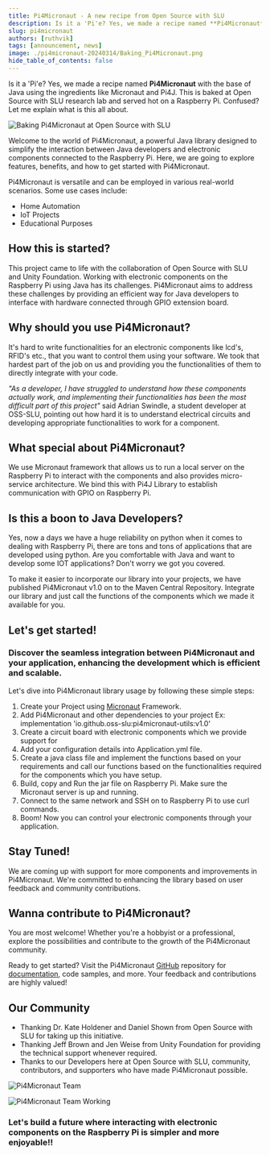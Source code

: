 ```yaml
---
title: Pi4Micronaut - A new recipe from Open Source with SLU
description: Is it a 'Pi'e? Yes, we made a recipe named **Pi4Micronaut** with the base of Java using the ingredients like Micronaut and Pi4J. This is baked at Open Source with SLU research lab and served hot on a Raspberry Pi. Confused? Let me explain what is this all about.
slug: pi4micronaut
authors: [ruthvik]
tags: [announcement, news]
image: ./pi4micronaut-20240314/Baking_Pi4Micronaut.png
hide_table_of_contents: false
---
```


Is it a 'Pi'e? Yes, we made a recipe named **Pi4Micronaut** with the base of Java using the ingredients like Micronaut and Pi4J. This is baked at Open Source with SLU research lab and served hot on a Raspberry Pi. Confused? Let me explain what is this all about.

![Baking Pi4Micronaut at Open Source with SLU](./pi4micronaut-20240314/Baking_Pi4Micronaut.png)

<!--truncate-->

Welcome to the world of Pi4Micronaut, a powerful Java library designed to simplify the interaction between Java developers and electronic components connected to the Raspberry Pi. Here, we are going to explore features, benefits, and how to get started with Pi4Micronaut.

Pi4Micronaut is versatile and can be employed in various real-world scenarios. Some use cases include:
- Home Automation
- IoT Projects
- Educational Purposes

## How this is started?
This project came to life with the collaboration of Open Source with SLU and Unity Foundation. Working with electronic components on the Raspberry Pi using Java has its challenges. Pi4Micronaut aims to address these challenges by providing  an efficient way for Java developers to interface with hardware connected through GPIO extension board.

## Why should you use Pi4Micronaut?
It's hard to write functionalities for an electronic components like lcd's, RFID's etc., that you want to control them using your software. We took that hardest part of the job on us and providing you the functionalities of them to directly integrate with your code.

<i>"As a developer, I have struggled to understand how these components actually work, and implementing their functionalities has been the most difficult part of this project"</i> said Adrian Swindle, a student developer at OSS-SLU, pointing out how hard it is to understand electrical circuits and developing appropriate functionalities to work for a component.

## What special about Pi4Micronaut?
We use Micronaut framework that allows us to run a local server on the Raspberry Pi to interact with the components and also provides micro-service architecture. We bind this with Pi4J Library to establish communication with GPIO on Raspberry Pi.

## Is this a boon to Java Developers?
Yes, now a days we have a huge reliability on python when it comes to dealing with Raspberry Pi, there are tons and tons of applications that are developed using python. Are you comfortable with Java and want to develop some IOT applications? Don't worry we got you covered.

To make it easier to incorporate our library into your projects, we have published Pi4Micronaut v1.0 on to the Maven Central Repository. Integrate our library and just call the functions of the components which we made it available for you.

## Let's get started!

### Discover the seamless integration between Pi4Micronaut and your application, enhancing the development which is efficient and scalable.

Let's dive into Pi4Micronaut library usage by following these simple steps:

1. Create your Project using [Micronaut](https://micronaut.io/launch) Framework.
2. Add Pi4Micronaut and other dependencies to your project
    Ex:  implementation 'io.github.oss-slu:pi4micronaut-utils:v1.0'
3. Create a circuit board with electronic components which we provide support for
4. Add your configuration details into Application.yml file.
5. Create a java class file and implement the functions based on your requirements and call our functions based on the functionalities required for the components which you have setup.
6. Build, copy and Run the jar file on Raspberry Pi. Make sure the Micronaut server is up and running.
7. Connect to the same network and SSH on to Raspberry Pi to use curl commands.
8. Boom! Now you can control your electronic components through your application.


## Stay Tuned!
We are coming up with support for more components and improvements in Pi4Micronaut. We're committed to enhancing the library based on user feedback and community contributions.

## Wanna contribute to Pi4Micronaut?
You are most welcome! Whether you're a hobbyist or a professional, explore the possibilities and contribute to the growth of the Pi4Micronaut community.

Ready to get started? Visit the Pi4Micronaut [GitHub](https://github.com/oss-slu/Pi4Micronaut) repository for [documentation](https://oss-slu.github.io/Pi4Micronaut/), code samples, and more. Your feedback and contributions are highly valued!

## Our Community
- Thanking Dr. Kate Holdener and Daniel Shown from Open Source with SLU for taking up this initiative.
- Thanking Jeff Brown and Jen Weise from Unity Foundation for providing the technical support whenever required.
- Thanks to our Developers here at Open Source with SLU, community, contributors, and supporters who have made Pi4Micronaut possible.

![Pi4Micronaut Team](./pi4micronaut-20240314/pi4micronaut_team.jpg)

![Pi4Micronaut Team Working](./pi4micronaut-20240314/pi4micronaut_team_working.jpg)

### Let's build a future where interacting with electronic components on the Raspberry Pi is simpler and more enjoyable!!